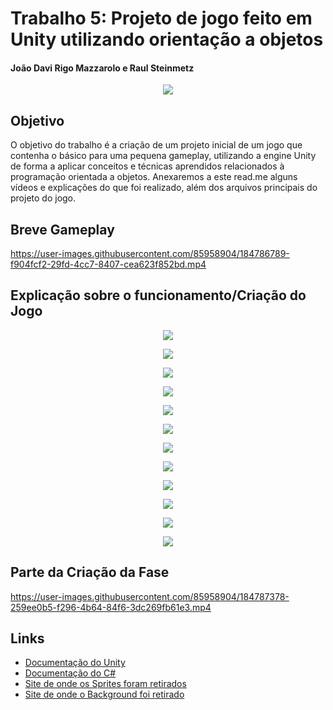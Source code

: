 # Trabalho 5: Projeto de jogo feito em Unity utilizando orientação a objetos
#### João Davi Rigo Mazzarolo e Raul Steinmetz

<p align="center">
  <img src="https://user-images.githubusercontent.com/85958904/184784186-67dd09a3-bf03-48da-97d0-d20c7362db3b.PNG">
</p>

## Objetivo

O objetivo do trabalho é a criação de um projeto inicial de um jogo que contenha o básico para uma pequena gameplay, utilizando a engine Unity de forma a aplicar conceitos e técnicas aprendidos relacionados à programação orientada a objetos. Anexaremos a este read.me alguns vídeos e explicações do que foi realizado, além dos arquivos principais do projeto do jogo.

## Breve Gameplay

https://user-images.githubusercontent.com/85958904/184786789-f904fcf2-29fd-4cc7-8407-cea623f852bd.mp4

## Explicação sobre o funcionamento/Criação do Jogo

<p align="center">
  <img src="https://user-images.githubusercontent.com/85958904/184790046-61c13243-684e-461c-99b7-dc6f21096f48.png">
</p>

<p align="center">
  <img src="https://user-images.githubusercontent.com/85958904/184790441-0df1d358-2b98-465d-8495-69eb1273dcca.png">
</p>

<p align="center">
  <img src="https://user-images.githubusercontent.com/85958904/184790511-b006bd82-3334-462e-be0b-9c6f90e1a1d7.png">
</p>

<p align="center">
  <img src="https://user-images.githubusercontent.com/85958904/184790544-c77eb711-ff61-4deb-9318-697d5b079cb1.png">
</p>

<p align="center">
  <img src="https://user-images.githubusercontent.com/85958904/184791010-c513b141-1c89-4cdd-a76b-e94a9484c80a.png">
</p>

<p align="center">
  <img src="https://user-images.githubusercontent.com/85958904/184791042-6f9dd3a4-06b7-462b-a0f9-edf8471539d3.png">
</p>

<p align="center">
  <img src="https://user-images.githubusercontent.com/85958904/184791076-55781644-5931-45a6-85c1-2bbf06d8af02.png">
</p>

<p align="center">
  <img src="https://user-images.githubusercontent.com/85958904/184791079-42ae1da2-ea03-4f7f-94e9-8d40a1da8b8d.png">
</p>

<p align="center">
  <img src="https://user-images.githubusercontent.com/85958904/184791085-a71412c8-df75-4778-a694-df7c1c72dd6d.png">
</p>

<p align="center">
  <img src="https://user-images.githubusercontent.com/85958904/184791096-652b5f09-a292-4698-8b68-b15affd728da.png">
</p>

<p align="center">
  <img src="https://user-images.githubusercontent.com/85958904/184791113-eab1f326-0e20-453d-8c4b-53d88f088ed2.png">
</p>

<p align="center">
  <img src="https://user-images.githubusercontent.com/85958904/184791121-ae50a26b-2ee2-490c-9323-66efd3b04587.png">
</p>

## Parte da Criação da Fase

https://user-images.githubusercontent.com/85958904/184787378-259ee0b5-f296-4b64-84f6-3dc269fb61e3.mp4

## Links

- [Documentação do Unity](https://docs.unity3d.com/Manual/index.html)
- [Documentação do C#](https://docs.microsoft.com/en-us/dotnet/csharp/)
- [Site de onde os Sprites foram retirados](https://itch.io/game-assets)
- [Site de onde o Background foi retirado](https://craftpix.net/)
